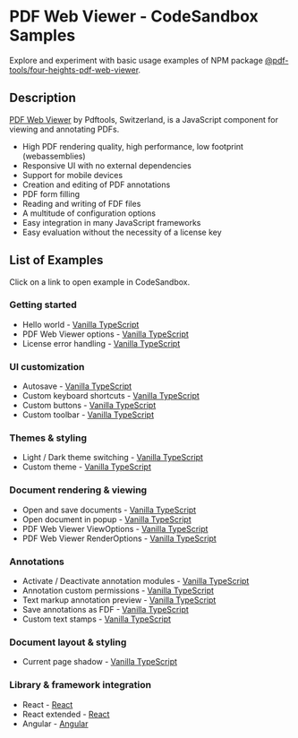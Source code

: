 # PDF Web Viewer - CodeSandbox Samples

Explore and experiment with basic usage examples of NPM package [@pdf-tools/four-heights-pdf-web-viewer](https://www.npmjs.com/package/@pdf-tools/four-heights-pdf-web-viewer).

## Description

[PDF Web Viewer](https://www.pdf-tools.com/products/viewing-printing/pdf-web-viewer/) by Pdftools, Switzerland, is a JavaScript component for viewing and annotating PDFs.

- High PDF rendering quality, high performance, low footprint (webassemblies)
- Responsive UI with no external dependencies
- Support for mobile devices
- Creation and editing of PDF annotations
- PDF form filling
- Reading and writing of FDF files
- A multitude of configuration options
- Easy integration in many JavaScript frameworks
- Easy evaluation without the necessity of a license key

## List of Examples

Click on a link to open example in CodeSandbox.

### Getting started

- Hello world - [Vanilla TypeScript](https://codesandbox.io/p/sandbox/github/pdf-tools/pdf-web-viewer-samples/tree/v-4.2.0/examples/vanilla-typescript/hello-world)
- PDF Web Viewer options - [Vanilla TypeScript](https://codesandbox.io/p/sandbox/github/pdf-tools/pdf-web-viewer-samples/tree/v-4.2.0/examples/vanilla-typescript/pdf-web-viewer-options)
- License error handling - [Vanilla TypeScript](https://codesandbox.io/p/sandbox/github/pdf-tools/pdf-web-viewer-samples/tree/v-4.2.0/examples/vanilla-typescript/license-error-handling)

### UI customization

- Autosave - [Vanilla TypeScript](https://codesandbox.io/p/sandbox/github/pdf-tools/pdf-web-viewer-samples/tree/v-4.2.0/examples/vanilla-typescript/autosave)
- Custom keyboard shortcuts - [Vanilla TypeScript](https://codesandbox.io/p/sandbox/github/pdf-tools/pdf-web-viewer-samples/tree/v-4.2.0/examples/vanilla-typescript/custom-keyboard-shortcuts)
- Custom buttons - [Vanilla TypeScript](https://codesandbox.io/p/sandbox/github/pdf-tools/pdf-web-viewer-samples/tree/v-4.2.0/examples/vanilla-typescript/custom-buttons)
- Custom toolbar - [Vanilla TypeScript](https://codesandbox.io/p/sandbox/github/pdf-tools/pdf-web-viewer-samples/tree/v-4.2.0/examples/vanilla-typescript/custom-toolbar)

### Themes & styling

- Light / Dark theme switching - [Vanilla TypeScript](https://codesandbox.io/p/sandbox/github/pdf-tools/pdf-web-viewer-samples/tree/v-4.2.0/examples/vanilla-typescript/light-dark-theme-switching)
- Custom theme - [Vanilla TypeScript](https://codesandbox.io/p/sandbox/github/pdf-tools/pdf-web-viewer-samples/tree/v-4.2.0/examples/vanilla-typescript/custom-theme)

### Document rendering & viewing

- Open and save documents - [Vanilla TypeScript](https://codesandbox.io/p/sandbox/github/pdf-tools/pdf-web-viewer-samples/tree/v-4.2.0/examples/vanilla-typescript/open-and-save-documents)
- Open document in popup - [Vanilla TypeScript](https://codesandbox.io/p/sandbox/github/pdf-tools/pdf-web-viewer-samples/tree/v-4.2.0/examples/vanilla-typescript/open-document-in-popup)
- PDF Web Viewer ViewOptions - [Vanilla TypeScript](https://codesandbox.io/p/sandbox/github/pdf-tools/pdf-web-viewer-samples/tree/v-4.2.0/examples/vanilla-typescript/pdf-web-viewer-view-options)
- PDF Web Viewer RenderOptions - [Vanilla TypeScript](https://codesandbox.io/p/sandbox/github/pdf-tools/pdf-web-viewer-samples/tree/v-4.2.0/examples/vanilla-typescript/pdf-web-viewer-render-options)

### Annotations

- Activate / Deactivate annotation modules - [Vanilla TypeScript](https://codesandbox.io/p/sandbox/github/pdf-tools/pdf-web-viewer-samples/tree/v-4.2.0/examples/vanilla-typescript/activate-deactivate-annotation-modules)
- Annotation custom permissions - [Vanilla TypeScript](https://codesandbox.io/p/sandbox/github/pdf-tools/pdf-web-viewer-samples/tree/v-4.2.0/examples/vanilla-typescript/annotation-custom-permissions)
- Text markup annotation preview - [Vanilla TypeScript](https://codesandbox.io/p/sandbox/github/pdf-tools/pdf-web-viewer-samples/tree/v-4.2.0/examples/vanilla-typescript/text-markup-annotation-preview)
- Save annotations as FDF - [Vanilla TypeScript](https://codesandbox.io/p/sandbox/github/pdf-tools/pdf-web-viewer-samples/tree/v-4.2.0/examples/vanilla-typescript/save-annotations-as-fdf)
- Custom text stamps - [Vanilla TypeScript](https://codesandbox.io/p/sandbox/github/pdf-tools/pdf-web-viewer-samples/tree/v-4.2.0/examples/vanilla-typescript/custom-text-stamps)

### Document layout & styling

- Current page shadow - [Vanilla TypeScript](https://codesandbox.io/p/sandbox/github/pdf-tools/pdf-web-viewer-samples/tree/v-4.2.0/examples/vanilla-typescript/current-page-shadow)

### Library & framework integration

- React - [React](https://codesandbox.io/p/sandbox/github/pdf-tools/pdf-web-viewer-samples/tree/v-4.2.0/examples/react/react)
- React extended - [React](https://codesandbox.io/p/sandbox/github/pdf-tools/pdf-web-viewer-samples/tree/v-4.2.0/examples/react/extended)
- Angular - [Angular](https://codesandbox.io/p/sandbox/github/pdf-tools/pdf-web-viewer-samples/tree/v-4.2.0/examples/angular/angular)
